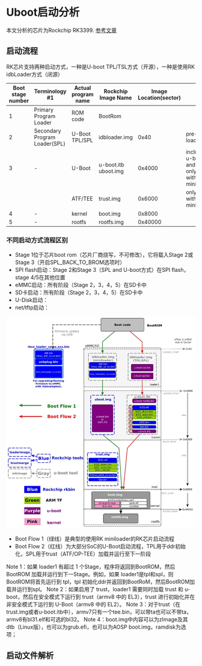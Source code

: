 # Uboot启动分析
本文分析的芯片为Rockchip RK3399.
[参考文章](https://opensource.rock-chips.com/wiki_Boot_option#U-Boot)

## 启动流程
RK芯片支持两种启动方式，一种是U-boot TPL/TSL方式（开源），一种是使用RK idbLoader方式（闭源）

|Boot stage number|Terminology #1|Actual program name|Rockchip Image Name|Image Location(sector)||
| ---- | ---- | ---- | ---- | ---- | ---- |
|1|Primary Program Loader|ROM code| BootRom |      |      |
|2|Secondary Program Loader(SPL)|U-Boot TPL/SPL| idbloader.img | 0x40 | pre-loader |
|3|-|U-Boot| u-boot.itb uboot.img | 0x4000 | including u-boot and atf only used with miniloader |
|||ATF/TEE| trust.img | 0x6000 | only used with miniloader |
|4| - | kernel | boot.img | 0x8000 |      |
|5| - | rootfs | rootfs.img | 0x40000 |      |

### 不同启动方式流程区别
- Stage 1位于芯片boot rom（芯片厂商烧写，不可修改），它将载入Stage 2或Stage 3（开启SPL_BACK_TO_BROM选项时）
- SPI flash启动：Stage 2和Stage 3（SPL and U-boot方式）在SPI flash，stage 4/5在其他位置
- eMMC启动：所有阶段（Stage 2，3，4，5）在SD卡中
- SD卡启动：所有阶段（Stage 2，3，4，5）在SD卡中
- U-Disk启动：
- net/tftp启动：

![Rockchip 启动流程.jpg](Uboot启动分析.assets/894px-Rockchip_bootflow20181122.jpg)

- Boot Flow 1（绿线）是典型的使用RK miniloader的RK芯片启动流程
- Boot Flow 2（红线）为大部分SoC的U-Boot启动流程，TPL用于ddr初始化，SPL用于trust（ATF/OP-TEE）加载并运行至下一阶段

Note 1：如果 loader1 有超过 1 个Stage，程序将返回到BootROM，然后BootROM 加载并运行到下一Stage。例如，如果 loader1是tpl和spl，则BootROM将首先运行到 tpl，tpl 初始化ddr并返回到BootRoM，然后BootROM加载并运行到spl。
Note 2：如果启用了 trust，loader1 需要同时加载 trust 和 u-boot，然后在安全模式下运行到 trust（armv8 中的 EL3），trust 进行初始化并在非安全模式下运行到 U-Boot（armv8 中的 EL2）。
Note 3：对于trust（在trust.img或者u-boot.itb中），armv7只有一个tee.bin，可以带ta也可以不带ta，armv8有bl31.elf和可选的bl32。
Note 4：boot.img中内容可以为zImage及其dtb（Linux版），也可以为grub.efi，也可以为AOSP boot.img，ramdisk为选项；

## 启动文件解析
